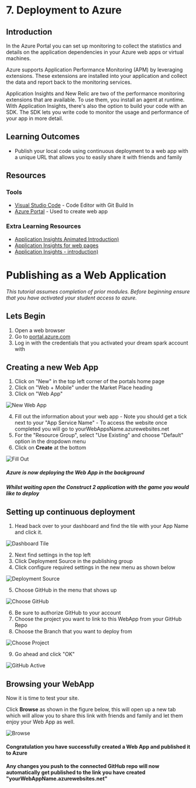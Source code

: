 # 7. Deployment to Azure
## Introduction
In the Azure Portal you can set up monitoring to collect the statistics and details on the application dependencies in your Azure web apps or virtual machines.

Azure supports Application Performance Monitoring (APM) by leveraging extensions. These extensions are installed into your application and collect the data and report back to the monitoring services.

Application Insights and New Relic are two of the performance monitoring extensions that are available. To use them, you install an agent at runtime. With Application Insights, there's also the option to build your code with an SDK. The SDK lets you write code to monitor the usage and performance of your app in more detail.

## Learning Outcomes
* Publish your local code using continuous deployment to a web app with a unique URL that allows you to easily share it with friends and family

## Resources

### Tools
* [Visual Studio Code](https://code.visualstudio.com) - Code Editor with Git Build In 
* [Azure Portal](portal.azure.com) - Used to create web app 

### Extra Learning Resources
* [Application Insights Animated Introduction)](https://www.youtube.com/watch?v=fX2NtGrh-Y0)
* [Application Insights for web pages](https://azure.microsoft.com/en-gb/documentation/articles/app-insights-javascript/)
* [Application Insights - introduction)](https://azure.microsoft.com/en-us/documentation/articles/app-insights-overview/)

# Publishing as a Web Application

*This tutorial assumes completion of prior modules. Before beginning ensure that you have activated your student access to azure.* 

## Lets Begin
  1. Open a web browser
  2. Go to [portal.azure.com](portal.azure.com)
  3. Log in with the credentials that you activated your dream spark account with

## Creating a new Web App
  1. Click on "New" in the top left corner of the portals home page
  2. Click on "Web + Mobile" under the Market Place heading
  3. Click on "Web App"

![New Web App](img/new_web_app.PNG)

  4. Fill out the information about your web app
    - Note you should get a tick next to your "App Service Name"
    - To access the website once completed you will go to yourWebAppsName.azurewebsites.net
  5. For the "Resource Group", select "Use Existing" and choose "Default" option in the dropdown menu
  6. Click on **Create** at the bottom  

![Fill Out](img/fill_out.PNG)

##### Azure is now deploying the Web App in the background
##### Whilst waiting open the Construct 2 application with the game you would like to deploy

## Setting up continuous deployment
  1. Head back over to your dashboard and find the tile with your App Name and click it.

![Dashboard Tile](img/dashboard_tile.PNG)

  2. Next find settings in the top left 
  3. Click Deployment Source in the publishing group
  4. Click configure required settings in the new menu as shown below

![Deployment Source](img/deployment_source.PNG)

  5. Choose GitHub in the menu that shows up  

![Choose GitHub](img/choose_github.PNG)

  6. Be sure to authorize GitHub to your account
  7. Choose the project you want to link to this WebApp from your GitHub Repo
  8. Choose the Branch that you want to deploy from

![Choose Project](img/choose_project.PNG)

  9. Go ahead and click "OK"

![GitHub Active](img/github_active.PNG)

## Browsing your WebApp

Now it is time to test your site.

Click **Browse** as shown in the figure below, this will open up a new tab which will allow you to share this link with friends and family and let them enjoy your Web App as well.

![Browse](img/browse.PNG)

#### Congratulation you have successfully created a Web App and published it to Azure
#### Any changes you push to the connected GitHub repo will now automatically get published to the link you have created "yourWebAppName.azurewebsites.net"
